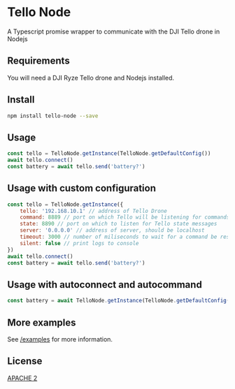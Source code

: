 # Tello Node

A Typescript promise wrapper to communicate with the DJI Tello drone in Nodejs

## Requirements
You will need a DJI Ryze Tello drone and Nodejs installed.

## Install

```bash
npm install tello-node --save
```

## Usage

```js
const tello = TelloNode.getInstance(TelloNode.getDefaultConfig())
await tello.connect()
const battery = await tello.send('battery?')
```


## Usage with custom configuration

```js
const tello = TelloNode.getInstance({
    tello: '192.168.10.1' // address of Tello Drone
    command: 8889 // port on which Tello will be listening for commands
    state: 8890 // port on which to listen for Tello state messages
    server: '0.0.0.0' // address of server, should be localhost
    timeout: 3000 // number of miliseconds to wait for a command be responded to
    silent: false // print logs to console
})
await tello.connect()
const battery = await tello.send('battery?')
```


## Usage with autoconnect and autocommand

```js
const battery = await TelloNode.getInstance(TelloNode.getDefaultConfig()).send('battery?')
```

## More examples

See [/examples](/examples/) for more information.


## License
[APACHE 2](/LICENSE)
